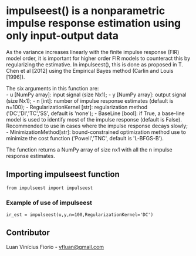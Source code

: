 # impulseest() is a nonparametric impulse response estimation using only input-output data

As the variance increases linearly with the finite impulse response (FIR) model order, it is important for higher order FIR models to counteract this by regularizing the estimative. In impulseest(), this is done as proposed in T. Chen et al [2012] using the Empirical Bayes method (Carlin and Louis [1996]).

The six arguments in this function are: <br />
    - u [NumPy array]: input signal (size Nx1);
    - y [NumPy array]: output signal (size Nx1);
    - n [int]: number of impulse response estimates (default is n=100);
    - RegularizationKernel [str]: regularization method ('DC','DI','TC','SS', default is 'none');
    - BaseLine [bool]: if True, a base-line model is used to identify most of the impulse response (default is False). Recommended to use in cases where the impulse response decays slowly;
    - MinimizationMethod[str]: bound-constrained optimization method use to minimize the cost function ('Powell','TNC', default is 'L-BFGS-B').

The function returns a NumPy array of size nx1 with all the n impulse response estimates.

## Importing impulseest function

```
from impulseest import impulseest
```

### Example of use of impulseest

```
ir_est = impulseest(u,y,n=100,RegularizationKernel='DC')
```

## Contributor

Luan Vinícius Fiorio - vfluan@gmail.com